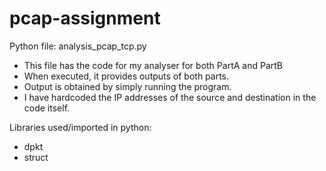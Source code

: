 # pcap-assignment

Python file: analysis_pcap_tcp.py
- This file has the code for my analyser for both PartA and PartB
- When executed, it provides outputs of both parts.
- Output is obtained by simply running the program.
- I have hardcoded the IP addresses of the source and destination in the
code itself.

Libraries used/imported in python:
- dpkt
- struct

